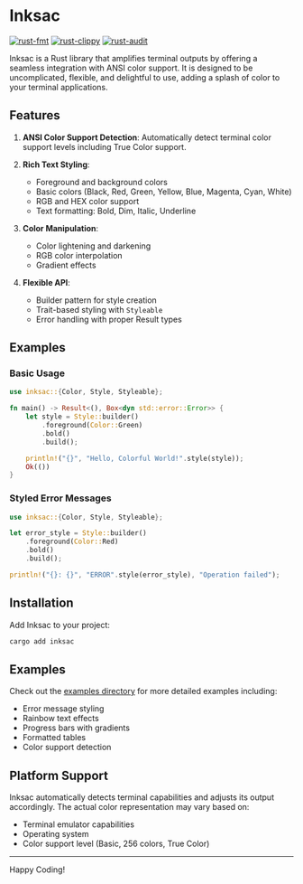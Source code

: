 # Inksac
[![rust-fmt](https://github.com/SkuldNorniern/inksac-rs/actions/workflows/rust-fmt.yml/badge.svg)](https://github.com/SkuldNorniern/inksac-rs/actions/workflows/rust-fmt.yml)
[![rust-clippy](https://github.com/SkuldNorniern/inksac-rs/actions/workflows/rust-clippy.yml/badge.svg)](https://github.com/SkuldNorniern/inksac-rs/actions/workflows/rust-clippy.yml)
[![rust-audit](https://github.com/SkuldNorniern/inksac-rs/actions/workflows/rust-audit.yml/badge.svg)](https://github.com/SkuldNorniern/inksac-rs/actions/workflows/rust-audit.yml)

Inksac is a Rust library that amplifies terminal outputs by offering a seamless integration with ANSI color support. It is designed to be uncomplicated, flexible, and delightful to use, adding a splash of color to your terminal applications.

## Features

1. **ANSI Color Support Detection**: Automatically detect terminal color support levels including True Color support.

2. **Rich Text Styling**:
   - Foreground and background colors
   - Basic colors (Black, Red, Green, Yellow, Blue, Magenta, Cyan, White)
   - RGB and HEX color support
   - Text formatting: Bold, Dim, Italic, Underline

3. **Color Manipulation**:
   - Color lightening and darkening
   - RGB color interpolation
   - Gradient effects

4. **Flexible API**:
   - Builder pattern for style creation
   - Trait-based styling with `Styleable`
   - Error handling with proper Result types

## Examples

### Basic Usage
```rust
use inksac::{Color, Style, Styleable};

fn main() -> Result<(), Box<dyn std::error::Error>> {
    let style = Style::builder()
        .foreground(Color::Green)
        .bold()
        .build();

    println!("{}", "Hello, Colorful World!".style(style));
    Ok(())
}
```

### Styled Error Messages
```rust
use inksac::{Color, Style, Styleable};

let error_style = Style::builder()
    .foreground(Color::Red)
    .bold()
    .build();

println!("{}: {}", "ERROR".style(error_style), "Operation failed");
```

## Installation

Add Inksac to your project:

```sh
cargo add inksac
```

## Examples

Check out the [examples directory](./examples) for more detailed examples including:
- Error message styling
- Rainbow text effects
- Progress bars with gradients
- Formatted tables
- Color support detection

## Platform Support

Inksac automatically detects terminal capabilities and adjusts its output accordingly. The actual color representation may vary based on:
- Terminal emulator capabilities
- Operating system
- Color support level (Basic, 256 colors, True Color)

---
Happy Coding!

